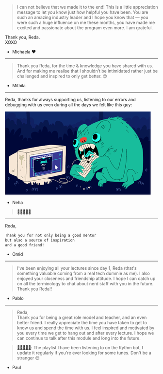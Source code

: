 >I can not believe that we made it to the end! This is a little appreciation message to let you know just how helpful you have been. You are such an amazing industry leader and I hope you know that — you were such a huge influence on me these months, you have made me excited and passionate about the program even more. I am grateful.

Thank you, <span class="highlight">Reda</span>.<br>
XOXO

- Michaela ❤️

---

>Thank you <span class="highlight">Reda</span>, for the time & knowledge you have shared with us.  And for making me realise that I shouldn’t be intimidated rather just be challenged and inspired to only get better. 😊

- Mithila


---


<span class="highlight">Reda</span>, thanks for always supporting us, listening to our errors and debugging with us even during all the days we felt like this guy:

<img src="./images/neha.gif">

- Neha

> <a href="https://link.tospotify.com/Nr4NKmEdGbb" target="_blank">🎵🎸🎹🎻🎷</a>

---
<span class="highlight">Reda</span>,

    Thank you for not only being a good mentor
    but also a source of inspiration 
    and a good friend!
- Omid

---

> I've been enjoying all your lectures since day 1, <span class="highlight">Reda</span> (that's something valuable coming from a real tech dummie as me). I also enjoyed your closeness and friendship attitude. I hope I can catch up on all the terminology to chat about nerd staff with you in the future. Thank you <span class="highlight">Reda</span>!!

- Pablo

---


><span class="highlight">Reda</span>,   
Thank you for being a great role model and teacher, and an even better friend. I really appreciate the time you have taken to get to know us and spend the time with us. I feel inspired and motivated by you every time we get to hang out and after every lecture. I hope we can continue to talk after this module and long into the future. 

><a href="https://www.youtube.com/playlist?list=PLy_XgQYCeQlXnjTrzGY6hYoZibOdzKs5s" target="_blank">🎵🎸🎹🎻🎷</a>: The playlist I have been listening to on the Rythm bot, I update it regularly if you're ever looking for some tunes. Don't be a stranger 😊

- Paul
